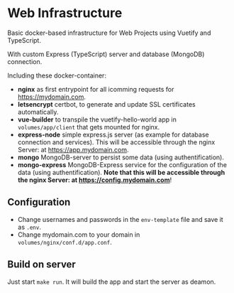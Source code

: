 # Web Infrastructure

Basic docker-based infrastructure for Web Projects using Vuetify and TypeScript.

With custom Express (TypeScript) server and database (MongoDB) connection.

Including these docker-container:

- **nginx** as first entrypoint for all icomming requests for <https://mydomain.com>.
- **letsencrypt** certbot, to generate and update SSL certificates automatically.
- **vue-builder** to transpile the vuetify-hello-world app in `volumes/app/client` that gets mounted for nginx.
- **express-node** simple express.js server (as example for database connection and services). This will be accessible through the nginx Server: at <https://app.mydomain.com>.
- **mongo** MongoDB-server to persist some data (using authentification).
- **mongo-express** MongoDB-Express service for the configuration of the data (using authentification). **Note that this will be accessible through the nginx Server: at <https://config.mydomain.com>**!

## Configuration

- Change usernames and passwords in the `env-template` file and save it as `.env`.
- Change mydomain.com to your domain in `volumes/nginx/conf.d/app.conf`.

## Build on server

Just start `make run`. It will build the app and start the server as deamon.
